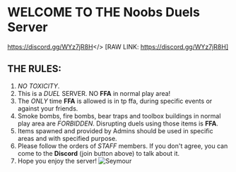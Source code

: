 # WELCOME TO THE **Noobs Duels Server**
<a id="NOOBS DUELS DISCORD">https://discord.gg/WYz7jR8H</> [RAW LINK: https://discord.gg/WYz7jR8H]
## **THE RULES:**
1. *NO TOXICITY*.
2. This is a *DUEL* SERVER. NO **FFA** in normal play area!
3. The *ONLY* time **FFA** is allowed is in tp ffa, during specific events or against your friends.
4. Smoke bombs, fire bombs, bear traps and toolbox buildings in normal play area are *FORBIDDEN*. Disrupting duels using those items is **FFA**.
5. Items spawned and provided by Admins should be used in specific areas and with specified purpose.
6. Please follow the orders of *STAFF* members. If you don't agree, you can come to the **Discord** (join button above) to talk about it.
7. Hope you enjoy the server!
![Seymour](https://i.postimg.cc/MTqggwxr/PICTUREX.jpg)
